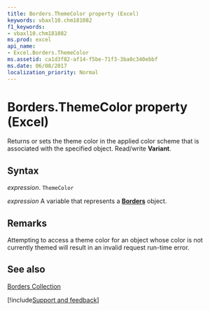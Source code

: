 ```yaml
---
title: Borders.ThemeColor property (Excel)
keywords: vbaxl10.chm181082
f1_keywords:
- vbaxl10.chm181082
ms.prod: excel
api_name:
- Excel.Borders.ThemeColor
ms.assetid: ca1d3f82-af14-f5be-71f3-3ba0c340ebbf
ms.date: 06/08/2017
localization_priority: Normal
---
```



# Borders.ThemeColor property (Excel)

Returns or sets the theme color in the applied color scheme that is associated with the specified object. Read/write  **Variant**.


## Syntax

_expression_. `ThemeColor`

_expression_ A variable that represents a **[Borders](Excel.Borders.md)** object.


## Remarks

Attempting to access a theme color for an object whose color is not currently themed will result in an invalid request run-time error.


## See also


[Borders Collection](Excel.Borders.md)

[!include[Support and feedback](~/includes/feedback-boilerplate.md)]